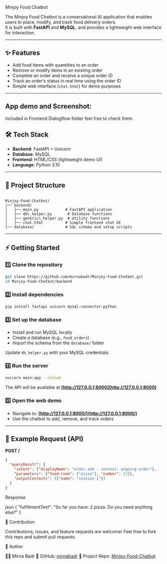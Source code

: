 
 Minjoy Food Chatbot

The Minjoy Food Chatbot is a conversational AI application that enables users to place, modify, and track food delivery orders.  
It is built with **FastAPI** and **MySQL**, and provides a lightweight web interface for interaction.

---

## ✨ Features
- Add food items with quantities to an order  
- Remove or modify items in an existing order  
- Complete an order and receive a unique order ID  
- Track an order’s status in real time using the order ID  
- Simple web interface (`chat.html`) for demo purposes  

---
## App demo and Screenshot:
Included in Frontend Dialogflow folder feel free to check them.


## 🛠️ Tech Stack
- **Backend**: FastAPI + Uvicorn  
- **Database**: MySQL  
- **Frontend**: HTML/CSS (lightweight demo UI)  
- **Language**: Python 3.10  

---

## 📂 Project Structure
```

Minjoy-Food-Chatbot/
│── backend/
│   ├── main.py            # FastAPI application
│   ├── db\_helper.py       # Database functions
│   ├── generic\_helper.py  # Utility functions
│   ├── chat.html          # Simple frontend chat UI
│── database/              # SQL schema and setup scripts

````

---

## ⚡ Getting Started

### 1️⃣ Clone the repository
```bash
git clone https://github.com/mirnabadr/Minjoy-Food-Chatbot.git
cd Minjoy-Food-Chatbot/backend
````

### 2️⃣ Install dependencies

```bash
pip install fastapi uvicorn mysql-connector-python
```

### 3️⃣ Set up the database

* Install and run MySQL locally
* Create a database (e.g., `food_orders`)
* Import the schema from the `database/` folder

Update `db_helper.py` with your MySQL credentials.

### 4️⃣ Run the server

```bash
uvicorn main:app --reload
```

The API will be available at **[http://127.0.0.1:8000](http://127.0.0.1:8000)**

### 5️⃣ Open the web demo

* Navigate to: **[http://127.0.0.1:8000/](http://127.0.0.1:8000/)**
* Use the chatbot to add, remove, and track orders

---

## 📌 Example Request (API)

**POST /**

```json
{
  "queryResult": {
    "intent": {"displayName": "order.add - context: ongoing-order"},
    "parameters": {"food-item": ["pizza"], "number": [2]},
    "outputContexts": [{"name": "session-1"}]
  }
}
```

Response

  json
{
  "fulfillmentText": "So far you have: 2 pizza. Do you need anything else?"
}


 🤝 Contribution

Contributions, issues, and feature requests are welcome!
Feel free to fork this repo and submit pull requests.

📧 Author

👩‍💻 Mirna Badr
🔗 GitHub: [mirnabadr](https://github.com/mirnabadr)
🔗 Project Repo: [Minjoy-Food-Chatbot](https://github.com/mirnabadr/Minjoy-Food-Chatbot.git)

```







